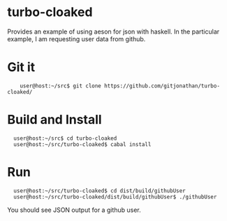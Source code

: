 turbo-cloaked
=====

Provides an example of using aeson for json with haskell.  In the particular example, I am requesting user data from github.

Git it
===
```
    user@host:~/src$ git clone https://github.com/gitjonathan/turbo-cloaked/
```
Build and Install
===
```
  user@host:~/src$ cd turbo-cloaked
  user@host:~/src/turbo-cloaked$ cabal install
```  
Run
===
```
  user@host:~/src/turbo-cloaked$ cd dist/build/githubUser
  user@host:~/src/turbo-cloaked/dist/build/githubUser$ ./githubUser
```  

You should see JSON output for a github user.


